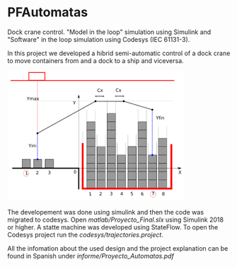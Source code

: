 # PFAutomatas



Dock crane control. "Model in the loop" simulation using Simulink and "Software" in the loop simulation using Codesys (IEC 61131-3).

In this project we developed a hibrid semi-automatic control of a dock crane to move containers from and a dock to a ship and viceversa. 

<img src="imagenes/traj5_2.png" alt="drawing" width="400"/>

The developement was done using simulink and then the code was migrated to codesys.
Open *matlab/Proyecto_Final.slx* using Simulink 2018 or higher. A statte machine was developed using StateFlow. To open the Codesys project run the *codesys/trajectories.project*.

All the infomation about the used design and the project explanation can be found in Spanish under *informe/Proyecto_Automatas.pdf*
